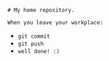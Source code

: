 `# My home repository.`

```When you leave your workplace:```
- `git commit`
- `git push`
- `well done! :)`
